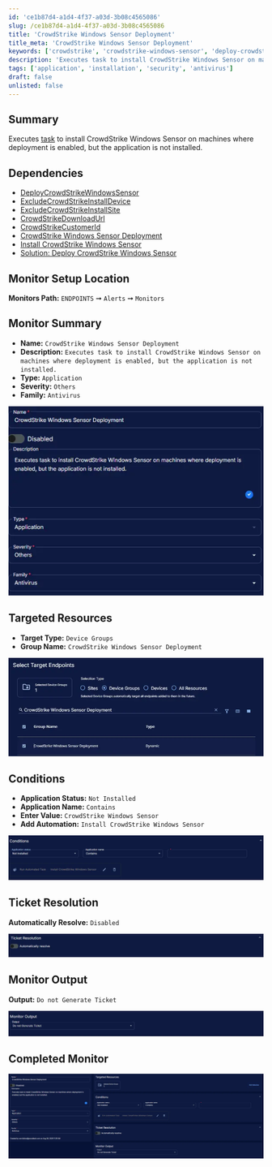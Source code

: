 ```yaml
---
id: 'ce1b87d4-a1d4-4f37-a03d-3b08c4565086'
slug: /ce1b87d4-a1d4-4f37-a03d-3b08c4565086
title: 'CrowdStrike Windows Sensor Deployment'
title_meta: 'CrowdStrike Windows Sensor Deployment'
keywords: ['crowdstrike', 'crowdstrike-windows-sensor', 'deploy-crowdstrike', 'windows-sensor', 'exclusion']
description: 'Executes task to install CrowdStrike Windows Sensor on machines where deployment is enabled, but the application is not installed.'
tags: ['application', 'installation', 'security', 'antivirus']
draft: false
unlisted: false
---
```


## Summary

Executes [task](/docs/7eb5860d-08e2-41cb-b22b-48505618f1ae) to install CrowdStrike Windows Sensor on machines where deployment is enabled, but the application is not installed.

## Dependencies

- [DeployCrowdStrikeWindowsSensor](/docs/ffe13fcc-700f-41ea-9fdf-20ea4d253326)
- [ExcludeCrowdStrikeInstallDevice](/docs/cde64225-1c67-4483-9c39-580b315dd30a)
- [ExcludeCrowdStrikeInstallSite](/docs/8d9498e0-4392-471e-93da-b546e0934b89)
- [CrowdStrikeDownloadUrl](/docs/ae84e56d-df98-42da-b293-7412c01d7db7)
- [CrowdStrikeCustomerId](/docs/28f5fdfd-c11e-4643-ae07-62d6f7007805)
- [CrowdStrike Windows Sensor Deployment](/docs/406c6d18-a948-45f6-897b-b1d0174e21de)
- [Install CrowdStrike Windows Sensor](/docs/7eb5860d-08e2-41cb-b22b-48505618f1ae)
- [Solution: Deploy CrowdStrike Windows Sensor](/docs/dec6391a-c159-4b45-8c3a-9df4d88dd1c5)

## Monitor Setup Location

**Monitors Path:** `ENDPOINTS` ➞ `Alerts` ➞ `Monitors`  

## Monitor Summary

- **Name:** `CrowdStrike Windows Sensor Deployment`  
- **Description:** `Executes task to install CrowdStrike Windows Sensor on machines where deployment is enabled, but the application is not installed.`  
- **Type:** `Application`  
- **Severity:** `Others`  
- **Family:** `Antivirus`

![Image1](../../../static/img/docs/ce1b87d4-a1d4-4f37-a03d-3b08c4565086/image1.webp)

## Targeted Resources

- **Target Type:**  `Device Groups`  
- **Group Name:** `CrowdStrike Windows Sensor Deployment`

![Image2](../../../static/img/docs/ce1b87d4-a1d4-4f37-a03d-3b08c4565086/image2.webp)

## Conditions

- **Application Status:** `Not Installed`  
- **Application Name:** `Contains`  
- **Enter Value:** `CrowdStrike Windows Sensor`
- **Add Automation:**  `Install CrowdStrike Windows Sensor`

![Image3](../../../static/img/docs/ce1b87d4-a1d4-4f37-a03d-3b08c4565086/image3.webp)

## Ticket Resolution

**Automatically Resolve:** `Disabled`

![Image4](../../../static/img/docs/ce1b87d4-a1d4-4f37-a03d-3b08c4565086/image4.webp)

## Monitor Output

**Output:** `Do not Generate Ticket`

![Image5](../../../static/img/docs/ce1b87d4-a1d4-4f37-a03d-3b08c4565086/image5.webp)

## Completed Monitor

![Image6](../../../static/img/docs/ce1b87d4-a1d4-4f37-a03d-3b08c4565086/image6.webp)